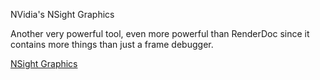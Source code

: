 NVidia's NSight Graphics

Another very powerful tool, even more powerful than RenderDoc since it contains more things than just a frame debugger.

[NSight Graphics](https://developer.nvidia.com/nsight-graphics)
